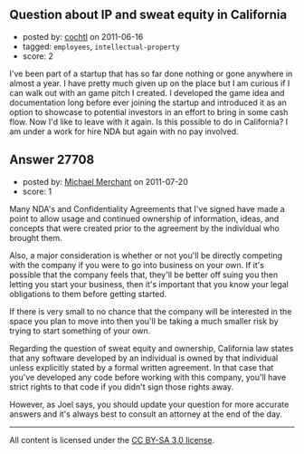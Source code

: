 ## Question about IP and sweat equity in California

- posted by: [cochtl](https://stackexchange.com/users/-1/11272-cochtl) on 2011-06-16
- tagged: `employees`, `intellectual-property`
- score: 2

I've been part of a startup that has so far done nothing or gone anywhere in almost a year. I have pretty much given up on the place but I am curious if I can walk out with an game pitch I created. I developed the game idea and documentation long before ever joining the startup and introduced it as an option to showcase to potential investors in an effort to bring in some cash flow. Now I'd like to leave with it again. Is this possible to do in California? I am under a work for hire NDA but again with no pay involved.


## Answer 27708

- posted by: [Michael Merchant](https://stackexchange.com/users/-1/4601-michael-merchant) on 2011-07-20
- score: 1

Many NDA's and Confidentiality Agreements that I've signed have made a point to allow usage and continued ownership of information, ideas, and concepts that were created prior to the agreement by the individual who brought them.

Also, a major consideration is whether or not you'll be directly competing with the company if you were to go into business on your own. If it's possible that the company feels that, they'll be better off suing you then letting you start your business, then it's important that you know your legal obligations to them before getting started.

If there is very small to no chance that the company will be interested in the space you plan to move into then you'll be taking a much smaller risk by trying to start something of your own.

Regarding the question of sweat equity and ownership, California law states that any software developed by an individual is owned by that individual unless explicitly stated by a formal written agreement. In that case that you've developed any code before working with this company, you'll have strict rights to that code if you didn't sign those rights away.

However, as Joel says, you should update your question for more accurate answers and it's always best to consult an attorney at the end of the day.



---

All content is licensed under the [CC BY-SA 3.0 license](https://creativecommons.org/licenses/by-sa/3.0/).
